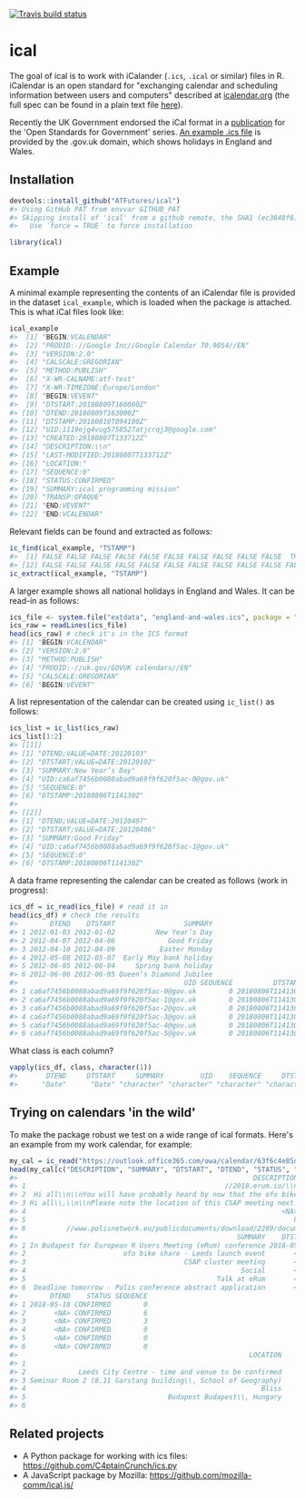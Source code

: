 
[![Travis build status](https://travis-ci.org/ATFutures/ical.svg?branch=master)](https://travis-ci.org/ATFutures/ical)

<!-- README.md is generated from README.Rmd. Please edit that file -->
ical
====

The goal of ical is to work with iCalander (`.ics`, `.ical` or similar) files in R. iCalendar is an open standard for "exchanging calendar and scheduling information between users and computers" described at [icalendar.org](https://icalendar.org/) (the full spec can be found in a plain text file [here](https://tools.ietf.org/rfc/rfc5545.txt)).

Recently the UK Government endorsed the iCal format in a [publication](https://www.gov.uk/government/publications/open-standards-for-government/exchange-of-calendar-events) for the 'Open Standards for Government' series. [An example .ics file](https://www.gov.uk/bank-holidays/england-and-wales.ics) is provided by the .gov.uk domain, which shows holidays in England and Wales.

Installation
------------

``` r
devtools::install_github("ATFutures/ical")
#> Using GitHub PAT from envvar GITHUB_PAT
#> Skipping install of 'ical' from a github remote, the SHA1 (ec3648f6) has not changed since last install.
#>   Use `force = TRUE` to force installation
```

``` r
library(ical)
```

<!-- You can install the released version of ical from [CRAN](https://CRAN.R-project.org) with: -->
<!-- ``` r -->
<!-- install.packages("ical") -->
<!-- ``` -->
Example
-------

A minimal example representing the contents of an iCalendar file is provided in the dataset `ical_example`, which is loaded when the package is attached. This is what iCal files look like:

``` r
ical_example
#>  [1] "BEGIN:VCALENDAR"                                  
#>  [2] "PRODID:-//Google Inc//Google Calendar 70.9054//EN"
#>  [3] "VERSION:2.0"                                      
#>  [4] "CALSCALE:GREGORIAN"                               
#>  [5] "METHOD:PUBLISH"                                   
#>  [6] "X-WR-CALNAME:atf-test"                            
#>  [7] "X-WR-TIMEZONE:Europe/London"                      
#>  [8] "BEGIN:VEVENT"                                     
#>  [9] "DTSTART:20180809T160000Z"                         
#> [10] "DTEND:20180809T163000Z"                           
#> [11] "DTSTAMP:20180810T094100Z"                         
#> [12] "UID:1119ejg4vug5758527atjcrqj3@google.com"        
#> [13] "CREATED:20180807T133712Z"                         
#> [14] "DESCRIPTION:\\n"                                  
#> [15] "LAST-MODIFIED:20180807T133712Z"                   
#> [16] "LOCATION:"                                        
#> [17] "SEQUENCE:0"                                       
#> [18] "STATUS:CONFIRMED"                                 
#> [19] "SUMMARY:ical programming mission"                 
#> [20] "TRANSP:OPAQUE"                                    
#> [21] "END:VEVENT"                                       
#> [22] "END:VCALENDAR"
```

Relevant fields can be found and extracted as follows:

``` r
ic_find(ical_example, "TSTAMP")
#>  [1] FALSE FALSE FALSE FALSE FALSE FALSE FALSE FALSE FALSE FALSE  TRUE
#> [12] FALSE FALSE FALSE FALSE FALSE FALSE FALSE FALSE FALSE FALSE FALSE
ic_extract(ical_example, "TSTAMP")
```

A larger example shows all national holidays in England and Wales. It can be read-in as follows:

``` r
ics_file <- system.file("extdata", "england-and-wales.ics", package = "ical")
ics_raw = readLines(ics_file) 
head(ics_raw) # check it's in the ICS format
#> [1] "BEGIN:VCALENDAR"                     
#> [2] "VERSION:2.0"                         
#> [3] "METHOD:PUBLISH"                      
#> [4] "PRODID:-//uk.gov/GOVUK calendars//EN"
#> [5] "CALSCALE:GREGORIAN"                  
#> [6] "BEGIN:VEVENT"
```

A list representation of the calendar can be created using `ic_list()` as follows:

``` r
ics_list = ic_list(ics_raw)
ics_list[1:2]
#> [[1]]
#> [1] "DTEND;VALUE=DATE:20120103"                    
#> [2] "DTSTART;VALUE=DATE:20120102"                  
#> [3] "SUMMARY:New Year’s Day"                       
#> [4] "UID:ca6af7456b0088abad9a69f9f620f5ac-0@gov.uk"
#> [5] "SEQUENCE:0"                                   
#> [6] "DTSTAMP:20180806T114130Z"                     
#> 
#> [[2]]
#> [1] "DTEND;VALUE=DATE:20120407"                    
#> [2] "DTSTART;VALUE=DATE:20120406"                  
#> [3] "SUMMARY:Good Friday"                          
#> [4] "UID:ca6af7456b0088abad9a69f9f620f5ac-1@gov.uk"
#> [5] "SEQUENCE:0"                                   
#> [6] "DTSTAMP:20180806T114130Z"
```

A data frame representing the calendar can be created as follows (work in progress):

``` r
ics_df = ic_read(ics_file) # read it in
head(ics_df) # check the results
#>        DTEND    DTSTART                 SUMMARY
#> 1 2012-01-03 2012-01-02          New Year’s Day
#> 2 2012-04-07 2012-04-06             Good Friday
#> 3 2012-04-10 2012-04-09           Easter Monday
#> 4 2012-05-08 2012-05-07  Early May bank holiday
#> 5 2012-06-05 2012-06-04     Spring bank holiday
#> 6 2012-06-06 2012-06-05 Queen’s Diamond Jubilee
#>                                         UID SEQUENCE          DTSTAMP
#> 1 ca6af7456b0088abad9a69f9f620f5ac-0@gov.uk        0 20180806T114130Z
#> 2 ca6af7456b0088abad9a69f9f620f5ac-1@gov.uk        0 20180806T114130Z
#> 3 ca6af7456b0088abad9a69f9f620f5ac-2@gov.uk        0 20180806T114130Z
#> 4 ca6af7456b0088abad9a69f9f620f5ac-3@gov.uk        0 20180806T114130Z
#> 5 ca6af7456b0088abad9a69f9f620f5ac-4@gov.uk        0 20180806T114130Z
#> 6 ca6af7456b0088abad9a69f9f620f5ac-5@gov.uk        0 20180806T114130Z
```

What class is each column?

``` r
vapply(ics_df, class, character(1))
#>       DTEND     DTSTART     SUMMARY         UID    SEQUENCE     DTSTAMP 
#>      "Date"      "Date" "character" "character" "character" "character"
```

Trying on calendars 'in the wild'
---------------------------------

To make the package robust we test on a wide range of ical formats. Here's an example from my work calendar, for example:

``` r
my_cal = ic_read("https://outlook.office365.com/owa/calendar/63f6c4e85d124df6a20656ade8e71faa@leeds.ac.uk/32e1cb4137f4414b8d7644453ec4b10414316826143036893453/calendar.ics")
head(my_cal[c("DESCRIPTION", "SUMMARY", "DTSTART", "DTEND", "STATUS", "SEQUENCE", "LOCATION")])
#>                                                          DESCRIPTION
#> 1                                                 //2018.erum.io/\\n
#> 2  Hi all\\n\\nYou will have probably heard by now that the ofo bike
#> 3 Hi all\\,\\n\\nPlease note the location of this CSAP meeting next 
#> 4                                                               <NA>
#> 5                                                                  h
#> 6          //www.polisnetwork.eu/publicdocuments/download/2289/docum
#>                                                      SUMMARY    DTSTART
#> 1 In Budapest for European R Users Meeting (eRum) conference 2018-05-14
#> 2                        ofo bike share - Leeds launch event       <NA>
#> 3                                       CSAP cluster meeting       <NA>
#> 4                                                     Social       <NA>
#> 5                                               Talk at eRum       <NA>
#> 6  Deadline tomorrow - Polis conference abstract application       <NA>
#>        DTEND    STATUS SEQUENCE
#> 1 2018-05-18 CONFIRMED        0
#> 2       <NA> CONFIRMED        6
#> 3       <NA> CONFIRMED        3
#> 4       <NA> CONFIRMED        0
#> 5       <NA> CONFIRMED        0
#> 6       <NA> CONFIRMED        0
#>                                                         LOCATION
#> 1                                                               
#> 2             Leeds City Centre - time and venue to be confirmed
#> 3 Seminar Room 2 (8.11 Garstang building\\, School of Geography)
#> 4                                                          Bliss
#> 5                                   Budapest Budapest\\, Hungary
#> 6
```

Related projects
----------------

-   A Python package for working with ics files: <https://github.com/C4ptainCrunch/ics.py>
-   A JavaScript package by Mozilla: <https://github.com/mozilla-comm/ical.js/>
